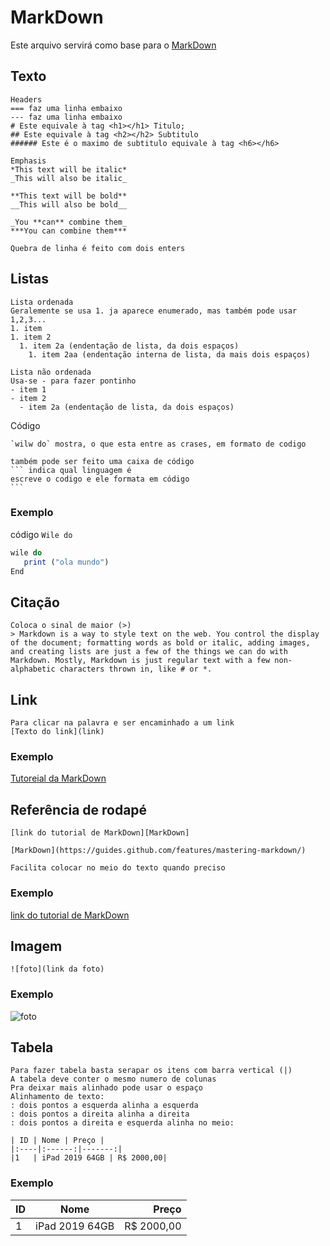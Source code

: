 # MarkDown

Este arquivo servirá como base para o [MarkDown](https://github.com/LuanaGarcia/exercise-markdown/blob/master/markdown.md)

## Texto

````
Headers
=== faz uma linha embaixo 
--- faz uma linha embaixo 
# Este equivale à tag <h1></h1> Titulo;
## Este equivale à tag <h2></h2> Subtitulo
###### Este é o maximo de subtitulo equivale à tag <h6></h6>

Emphasis
*This text will be italic*
_This will also be italic_

**This text will be bold**
__This will also be bold__

_You **can** combine them_
***You can combine them***

Quebra de linha é feito com dois enters 

````

## Listas 
````
Lista ordenada 
Geralemente se usa 1. ja aparece enumerado, mas também pode usar 1,2,3...
1. item 
1. item 2
  1. item 2a (endentação de lista, da dois espaços)
    1. item 2aa (endentação interna de lista, da mais dois espaços)

Lista não ordenada
Usa-se - para fazer pontinho
- item 1
- item 2
  - item 2a (endentação de lista, da dois espaços)
````
Código
````
`wilw do` mostra, o que esta entre as crases, em formato de codigo 

também pode ser feito uma caixa de código
``` indica qual linguagem é
escreve o codigo e ele formata em código
```
````
### Exemplo
 código `Wile do`

 ```js
 wile do
    print ("ola mundo")
 End
 ```

## Citação
````
Coloca o sinal de maior (>)
> Markdown is a way to style text on the web. You control the display of the document; formatting words as bold or italic, adding images, and creating lists are just a few of the things we can do with Markdown. Mostly, Markdown is just regular text with a few non-alphabetic characters thrown in, like # or *.

````

## Link
````
Para clicar na palavra e ser encaminhado a um link
[Texto do link](link)
````
### Exemplo
[Tutoreial da MarkDown](https://guides.github.com/features/mastering-markdown/)

## Referência de rodapé

````
[link do tutorial de MarkDown][MarkDown]

[MarkDown](https://guides.github.com/features/mastering-markdown/)

Facilita colocar no meio do texto quando preciso
````
### Exemplo

[link do tutorial de MarkDown][MarkDown]

[MarkDown]: https://guides.github.com/features/mastering-markdown/

## Imagem 

````
![foto](link da foto)
````
### Exemplo

![foto](https://encrypted-tbn0.gstatic.com/images?q=tbn:ANd9GcRddTGqPw1D-Zh0Pb1GZFBM0PXDe_2Q94Dp2g&usqp=CAU)

## Tabela
````
Para fazer tabela basta serapar os itens com barra vertical (|)
A tabela deve conter o mesmo numero de colunas 
Pra deixar mais alinhado pode usar o espaço
Alinhamento de texto:
: dois pontos a esquerda alinha a esquerda
: dois pontos a direita alinha a direita
: dois pontos a direita e esquerda alinha no meio:

| ID | Nome | Preço |
|:----|:------:|-------:|
|1   | iPad 2019 64GB | R$ 2000,00|
````

### Exemplo
| ID | Nome | Preço |
|:----|:------:|-------:|
|1   | iPad 2019 64GB | R$ 2000,00|




